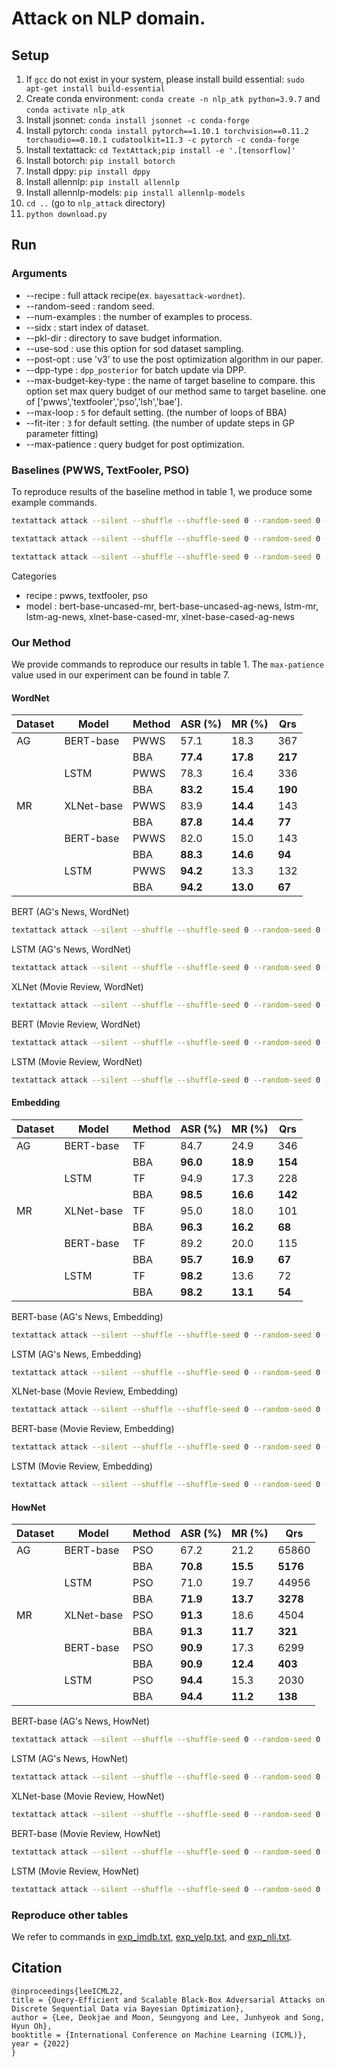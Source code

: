 # Attack on NLP domain.

## Setup
1. If `gcc` do not exist in your system, please install build essential: `sudo apt-get install build-essential`
2. Create conda environment: `conda create -n nlp_atk python=3.9.7` and `conda activate nlp_atk`
3. Install jsonnet: `conda install jsonnet -c conda-forge`
4. Install pytorch: `conda install pytorch==1.10.1 torchvision==0.11.2 torchaudio==0.10.1 cudatoolkit=11.3 -c pytorch -c conda-forge`
5. Install textattack: `cd TextAttack;pip install -e '.[tensorflow]'`
6. Install botorch: `pip install botorch`
7. Install dppy: `pip install dppy`
8. Install allennlp: `pip install allennlp`
9. Install allennlp-models: `pip install allennlp-models`
10. `cd ..` (go to `nlp_attack` directory)
11. `python download.py`
## Run

### Arguments
* --recipe : full attack recipe(ex. `bayesattack-wordnet`).
* --random-seed : random seed.
* --num-examples : the number of examples to process.
* --sidx : start index of dataset.
* --pkl-dir : directory to save budget information.
* --use-sod : use this option for sod dataset sampling.
* --post-opt : use 'v3' to use the post optimization algorithm in our paper.
* --dpp-type : `dpp_posterior` for batch update via DPP.
* --max-budget-key-type : the name of target baseline to compare. this option set max query budget of our method same to target baseline. one of ['pwws','textfooler','pso','lsh','bae'].
* --max-loop : `5` for default setting. (the number of loops of BBA)
* --fit-iter : `3` for default setting. (the number of update steps in GP parameter fitting)
* --max-patience : query budget for post optimization.


### Baselines (PWWS, TextFooler, PSO)
To reproduce results of the baseline method in table 1, we produce some example commands.

```bash
textattack attack --silent --shuffle --shuffle-seed 0 --random-seed 0 --product-space --recipe pwws --model bert-base-uncased-mr --num-examples 500 --sidx 0 --pkl-dir RESULTS
```

```bash
textattack attack --silent --shuffle --shuffle-seed 0 --random-seed 0 --product-space --recipe textfooler --model lstm-ag-news --num-examples 500 --sidx 0 --pkl-dir RESULTS
```

```bash
textattack attack --silent --shuffle --shuffle-seed 0 --random-seed 0 --product-space --recipe pso --model xlnet-base-cased-mr --num-examples 500 --sidx 0 --pkl-dir RESULTS
```

Categories
* recipe : pwws, textfooler, pso 
* model : bert-base-uncased-mr, bert-base-uncased-ag-news, lstm-mr, lstm-ag-news, xlnet-base-cased-mr, xlnet-base-cased-ag-news

### Our Method
We provide commands to reproduce our results in table 1. The `max-patience` value used in our experiment can be found in table 7.

#### WordNet 
|Dataset|Model|Method | ASR (\%)| MR (\%)| Qrs |
|---|---|---|---|---|---|
|AG|BERT-base| PWWS| 57.1| 18.3|   367|
||    | BBA| __77.4__| __17.8__|   __217__|
||LSTM| PWWS| 78.3| 16.4|   336|
||    | BBA| __83.2__| __15.4__|   __190__|
|MR|XLNet-base| PWWS| 83.9| __14.4__|   143|
||    | BBA| __87.8__| __14.4__|    __77__|
||BERT-base| PWWS| 82.0| 15.0|   143|
||    | BBA| __88.3__| __14.6__|    __94__|
||LSTM| PWWS| __94.2__| 13.3|   132|
||    | BBA| __94.2__| __13.0__|    __67__|

BERT (AG's News, WordNet)
```bash
textattack attack --silent --shuffle --shuffle-seed 0 --random-seed 0 --recipe bayesattack-wordnet --model bert-base-uncased-ag-news --num-examples 500 --sidx 0 --pkl-dir RESULTS --post-opt v3 --use-sod --dpp-type dpp_posterior --max-budget-key-type pwws --max-patience 50
```
LSTM (AG's News, WordNet)
```bash
textattack attack --silent --shuffle --shuffle-seed 0 --random-seed 0 --recipe bayesattack-wordnet --model lstm-ag-news --num-examples 500 --sidx 0 --pkl-dir RESULTS --post-opt v3 --use-sod --dpp-type dpp_posterior --max-budget-key-type pwws --max-patience 50
```
XLNet (Movie Review, WordNet)
```bash
textattack attack --silent --shuffle --shuffle-seed 0 --random-seed 0 --recipe bayesattack-wordnet --model xlnet-base-cased-mr --num-examples 500 --sidx 0 --pkl-dir RESULTS --post-opt v3 --use-sod --dpp-type dpp_posterior --max-budget-key-type pwws --max-patience 100
```
BERT (Movie Review, WordNet)
```bash
textattack attack --silent --shuffle --shuffle-seed 0 --random-seed 0 --recipe bayesattack-wordnet --model bert-base-uncased-mr --num-examples 500 --sidx 0 --pkl-dir RESULTS --post-opt v3 --use-sod --dpp-type dpp_posterior --max-budget-key-type pwws --max-patience 50
```
LSTM (Movie Review, WordNet)
```bash
textattack attack --silent --shuffle --shuffle-seed 0 --random-seed 0 --recipe bayesattack-wordnet --model lstm-mr --num-examples 500 --sidx 0 --pkl-dir RESULTS --post-opt v3 --use-sod --dpp-type dpp_posterior --max-budget-key-type pwws --max-patience 50
```



#### Embedding

|Dataset|Model|Method | ASR (\%)| MR (\%)| Qrs | 
|---|---|---|---|---|---|
|AG|BERT-base|   TF| 84.7| 24.9|   346|
||    | BBA| __96.0__| __18.9__|   __154__|
||LSTM|   TF| 94.9| 17.3|   228|
||    | BBA| __98.5__| __16.6__|   __142__|
|MR|XLNet-base|   TF| 95.0| 18.0|   101|
||    | BBA| __96.3__| __16.2__|    __68__|
||BERT-base|   TF| 89.2| 20.0|   115|
||    | BBA| __95.7__| __16.9__|    __67__|
||LSTM|   TF| __98.2__| 13.6|    72|
||    | BBA| __98.2__| __13.1__|    __54__|

BERT-base (AG's News, Embedding)
```bash
textattack attack --silent --shuffle --shuffle-seed 0 --random-seed 0 --recipe bayesattack-embedding --model bert-base-uncased-ag-news --num-examples 500 --sidx 0 --pkl-dir RESULTS --post-opt v3 --use-sod --dpp-type dpp_posterior --max-budget-key-type textfooler --max-patience 20
```
LSTM (AG's News, Embedding)
```bash
textattack attack --silent --shuffle --shuffle-seed 0 --random-seed 0 --recipe bayesattack-embedding --model lstm-ag-news --num-examples 500 --sidx 0 --pkl-dir RESULTS --post-opt v3 --use-sod --dpp-type dpp_posterior --max-budget-key-type textfooler --max-patience 20
```
XLNet-base (Movie Review, Embedding)
```bash
textattack attack --silent --shuffle --shuffle-seed 0 --random-seed 0 --recipe bayesattack-embedding --model xlnet-base-cased-mr --num-examples 500 --sidx 0 --pkl-dir RESULTS --post-opt v3 --use-sod --dpp-type dpp_posterior --max-budget-key-type textfooler --max-patience 20
```
BERT-base (Movie Review, Embedding)
```bash
textattack attack --silent --shuffle --shuffle-seed 0 --random-seed 0 --recipe bayesattack-embedding --model bert-base-uncased-mr --num-examples 500 --sidx 0 --pkl-dir RESULTS --post-opt v3 --use-sod --dpp-type dpp_posterior --max-budget-key-type textfooler --max-patience 20
```
LSTM (Movie Review, Embedding)
```bash
textattack attack --silent --shuffle --shuffle-seed 0 --random-seed 0 --recipe bayesattack-embedding --model lstm-mr --num-examples 500 --sidx 0 --pkl-dir RESULTS --post-opt v3 --use-sod --dpp-type dpp_posterior --max-budget-key-type textfooler --max-patience 20
```

#### HowNet

|Dataset|Model|Method | ASR (\%)| MR (\%)| Qrs |
|---|---|---|---|---|---|
|AG|BERT-base|  PSO| 67.2| 21.2| 65860|
||    |BBA| __70.8__| __15.5__|  __5176__|
||LSTM|  PSO| 71.0| 19.7| 44956|
||    | BBA| __71.9__| __13.7__|  __3278__|
|MR|XLNet-base|  PSO| __91.3__| 18.6|  4504|
||    | BBA| __91.3__| __11.7__|   __321__|
||BERT-base|  PSO| __90.9__| 17.3|  6299|
||    | BBA| __90.9__| __12.4__|   __403__|
||LSTM|  PSO| __94.4__| 15.3|  2030|
||    | BBA| __94.4__| __11.2__|   __138__|

BERT-base (AG's News, HowNet)
```bash
textattack attack --silent --shuffle --shuffle-seed 0 --random-seed 0 --recipe bayesattack-hownet --model bert-base-uncased-ag-news --num-examples 500 --sidx 0 --pkl-dir RESULTS --post-opt v3 --use-sod --dpp-type dpp_posterior --max-budget-key-type pso --max-patience 100
```
LSTM (AG's News, HowNet)
```bash
textattack attack --silent --shuffle --shuffle-seed 0 --random-seed 0 --recipe bayesattack-hownet --model lstm-ag-news --num-examples 500 --sidx 0 --pkl-dir RESULTS --post-opt v3 --use-sod --dpp-type dpp_posterior --max-budget-key-type pso --max-patience 100
```
XLNet-base (Movie Review, HowNet)
```bash
textattack attack --silent --shuffle --shuffle-seed 0 --random-seed 0 --recipe bayesattack-hownet --model xlnet-base-cased-mr --num-examples 500 --sidx 0 --pkl-dir RESULTS --post-opt v3 --use-sod --dpp-type dpp_posterior --max-budget-key-type pso --max-patience 100
```
BERT-base (Movie Review, HowNet)
```bash
textattack attack --silent --shuffle --shuffle-seed 0 --random-seed 0 --recipe bayesattack-hownet --model bert-base-uncased-mr --num-examples 500 --sidx 0 --pkl-dir RESULTS --post-opt v3 --use-sod --dpp-type dpp_posterior --max-budget-key-type pso --max-patience 100
```
LSTM (Movie Review, HowNet)
```bash
textattack attack --silent --shuffle --shuffle-seed 0 --random-seed 0 --recipe bayesattack-hownet --model lstm-mr  --num-examples 500 --sidx 0 --pkl-dir RESULTS --post-opt v3 --use-sod --dpp-type dpp_posterior --max-budget-key-type pso --max-patience 100
```



### Reproduce other tables
We refer to commands in [exp_imdb.txt](exp_imdb.txt), [exp_yelp.txt](exp_yelp.txt), and [exp_nli.txt](exp_nli.txt).

## Citation
```
@inproceedings{leeICML22,
title = {Query-Efficient and Scalable Black-Box Adversarial Attacks on Discrete Sequential Data via Bayesian Optimization},
author = {Lee, Deokjae and Moon, Seungyong and Lee, Junhyeok and Song, Hyun Oh},
booktitle = {International Conference on Machine Learning (ICML)},
year = {2022}
}
```

